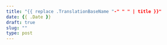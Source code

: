 ```yaml
---
title: "{{ replace .TranslationBaseName "-" " " | title }}"
date: {{ .Date }}
draft: true
slug: ""
type: post
---
```


